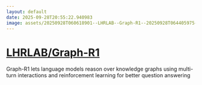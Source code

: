 ```yaml
---
layout: default
date: 2025-09-28T20:55:22.940983
image: assets/20250928T060618901--LHRLAB--Graph-R1--20250928T064405975--cropped.png
---
```


# [LHRLAB/Graph-R1](https://github.com/LHRLAB/Graph-R1)

Graph-R1 lets language models reason over knowledge graphs using multi-turn interactions and reinforcement learning for better question answering
